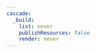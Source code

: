 ```yaml
---
cascade:
  _build:
    list: never
    publishResources: false
    render: never
---
```


<!--
Files within this headless branch bundle are markdown snippets. Each file must contain front matter delimiters, though front matter fields are not required.

Include the rendered content using the "include" shortcode. 
-->
